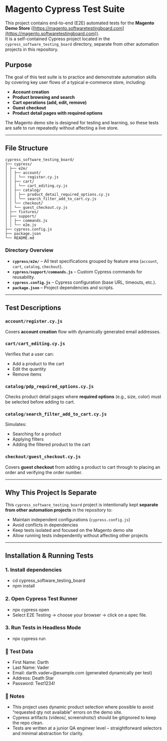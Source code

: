# Magento Cypress Test Suite

This project contains end-to-end (E2E) automated tests for the **Magento Demo Store** ([https://magento.softwaretestingboard.com](https://magento.softwaretestingboard.com)).  
It is a self-contained Cypress project located in the `cypress_software_testing_board` directory, separate from other automation projects in this repository.

## Purpose

The goal of this test suite is to practice and demonstrate automation skills by covering key user flows of a typical e-commerce store, including:

- **Account creation**
- **Product browsing and search**
- **Cart operations (add, edit, remove)**
- **Guest checkout**
- **Product detail pages with required options**

The Magento demo site is designed for testing and learning, so these tests are safe to run repeatedly without affecting a live store.

---

## File Structure
```
cypress_software_testing_board/
├── cypress/
│ ├── e2e/
│ │ ├── account/
│ │ │ └── register.cy.js
│ │ ├── cart/
│ │ │ └── cart_editing.cy.js
│ │ ├── catalog/
│ │ │ ├── product_detail_required_options.cy.js
│ │ │ └── search_filter_add_to_cart.cy.js
│ │ └── checkout/
│ │ └── guest_checkout.cy.js
│ ├── fixtures/
│ ├── support/
│ │ ├── commands.js
│ │ └── e2e.js
├── cypress.config.js
├── package.json
└── README.md
```


### Directory Overview
- **`cypress/e2e/`** – All test specifications grouped by feature area (`account`, `cart`, `catalog`, `checkout`).
- **`cypress/support/commands.js`** – Custom Cypress commands for reusability.
- **`cypress.config.js`** – Cypress configuration (base URL, timeouts, etc.).
- **`package.json`** – Project dependencies and scripts.

---

## Test Descriptions

### `account/register.cy.js`
Covers **account creation** flow with dynamically generated email addresses.

### `cart/cart_editing.cy.js`
Verifies that a user can:
- Add a product to the cart
- Edit the quantity
- Remove items

### `catalog/pdp_required_options.cy.js`
Checks product detail pages where **required options** (e.g., size, color) must be selected before adding to cart.

### `catalog/search_filter_add_to_cart.cy.js`
Simulates:
- Searching for a product
- Applying filters
- Adding the filtered product to the cart

### `checkout/guest_checkout.cy.js`
Covers **guest checkout** from adding a product to cart through to placing an order and verifying the order number.

---

## Why This Project Is Separate

This `cypress_software_testing_board` project is intentionally kept **separate from other automation projects** in the repository to:
- Maintain independent configurations (`cypress.config.js`)
- Avoid conflicts in dependencies
- Keep tests isolated and focused on the Magento demo site
- Allow running tests independently without affecting other projects

---

## Installation & Running Tests

### 1. Install dependencies

- cd cypress_software_testing_board
- npm install

### 2. Open Cypress Test Runner

- npx cypress open
- Select E2E Testing → choose your browser → click on a spec file.

### 3. Run Tests in Headless Mode

- npx cypress run

### 🔑 Test Data

- First Name: Darth
- Last Name: Vader
- Email: darth.vader+<timestamp>@example.com (generated dynamically per test)
- Address: Death Star
- Password: Test1234!

### 📌 Notes

- This project uses dynamic product selection where possible to avoid “requested qty not available” errors on the demo site.
- Cypress artifacts (videos/, screenshots/) should be gitignored to keep the repo clean.
- Tests are written at a junior QA engineer level – straightforward selectors and minimal abstraction for clarity.

